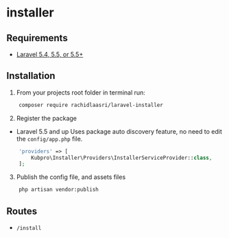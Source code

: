 # installer

## Requirements

* [Laravel 5.4, 5.5, or 5.5+](https://laravel.com/docs/installation)

## Installation

1. From your projects root folder in terminal run:

```bash
    composer require rachidlaasri/laravel-installer
```

2. Register the package

* Laravel 5.5 and up
Uses package auto discovery feature, no need to edit the `config/app.php` file.

```php
	'providers' => [
	    Kubpro\Installer\Providers\InstallerServiceProvider::class,
	];
```

3. Publish the  config file,  and assets files 

```bash
    php artisan vendor:publish
```

## Routes

* `/install`
